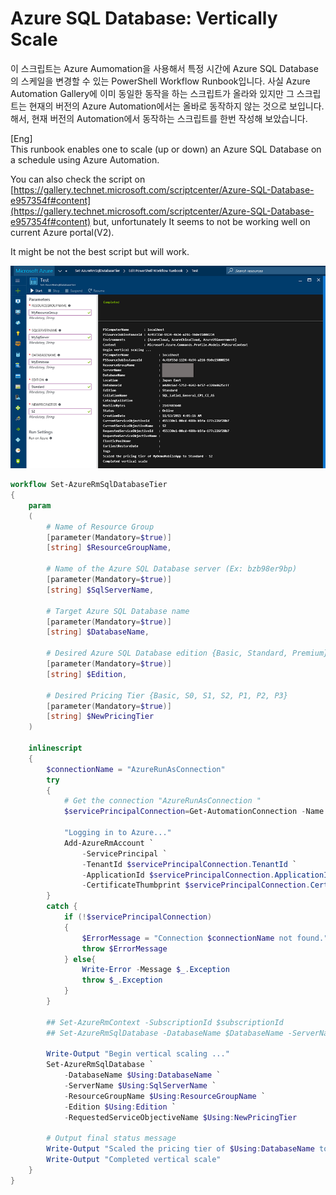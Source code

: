 # Azure SQL Database: Vertically Scale

이 스크립트는 Azure Aumomation을 사용해서 특정 시간에 Azure SQL Database의 스케일을 변경할 수 있는 PowerShell Workflow Runbook입니다. 사실 Azure Automation Gallery에 이미 동일한 동작을 하는 스크립트가 올라와 있지만 그 스크립트는 현재의 버전의 Azure Automation에서는 올바로 동작하지 않는 것으로 보입니다. 해서, 현재 버전의 Automation에서 동작하는 스크립트를 한번 작성해 보았습니다. 

[Eng]   
This runbook enables one to scale (up or down) an Azure SQL Database on a schedule using Azure Automation.

You can also check the script on [https://gallery.technet.microsoft.com/scriptcenter/Azure-SQL-Database-e957354f#content](https://gallery.technet.microsoft.com/scriptcenter/Azure-SQL-Database-e957354f#content)
but, unfortunately It seems to not be working well on current Azure portal(V2).  

It might be not the best script but will work.

![images/azureDbScaleVertially.png](images/azureDbScaleVertially.png)

```powershell
workflow Set-AzureRmSqlDatabaseTier
{
	param
	(
        # Name of Resource Group
	    [parameter(Mandatory=$true)] 
	    [string] $ResourceGroupName,

	    # Name of the Azure SQL Database server (Ex: bzb98er9bp)
	    [parameter(Mandatory=$true)] 
	    [string] $SqlServerName,
	
	    # Target Azure SQL Database name 
	    [parameter(Mandatory=$true)] 
	    [string] $DatabaseName,
	
	    # Desired Azure SQL Database edition {Basic, Standard, Premium}
	    [parameter(Mandatory=$true)] 
	    [string] $Edition,
	
	    # Desired Pricing Tier {Basic, S0, S1, S2, P1, P2, P3}
	    [parameter(Mandatory=$true)] 
	    [string] $NewPricingTier
    )

	inlinescript
	{
	    $connectionName = "AzureRunAsConnection"
	    try
	    {
	        # Get the connection "AzureRunAsConnection "
	        $servicePrincipalConnection=Get-AutomationConnection -Name $connectionName         
	
	        "Logging in to Azure..."
	        Add-AzureRmAccount `
	            -ServicePrincipal `
	            -TenantId $servicePrincipalConnection.TenantId `
	            -ApplicationId $servicePrincipalConnection.ApplicationId `
	            -CertificateThumbprint $servicePrincipalConnection.CertificateThumbprint 
	    }
	    catch {
	        if (!$servicePrincipalConnection)
	        {
	            $ErrorMessage = "Connection $connectionName not found."
	            throw $ErrorMessage
	        } else{
	            Write-Error -Message $_.Exception
	            throw $_.Exception
	        }
	    }

        ## Set-AzureRmContext -SubscriptionId $subscriptionId
	    ## Set-AzureRmSqlDatabase -DatabaseName $DatabaseName -ServerName $SqlServerName -ResourceGroupName $ResourceGroupName -Edition $Edition -RequestedServiceObjectiveName $NewPricingTier
        
        Write-Output "Begin vertical scaling ..."
        Set-AzureRmSqlDatabase `
            -DatabaseName $Using:DatabaseName `
            -ServerName $Using:SqlServerName `
            -ResourceGroupName $Using:ResourceGroupName `
            -Edition $Using:Edition `
            -RequestedServiceObjectiveName $Using:NewPricingTier

	    # Output final status message
	    Write-Output "Scaled the pricing tier of $Using:DatabaseName to $Using:Edition - $Using:NewPricingTier"
	    Write-Output "Completed vertical scale"
	}
}
```